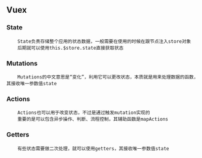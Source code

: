 ## Vuex

### State

		State负责存储整个应用的状态数据，一般需要在使用的时候在跟节点注入store对象
		后期就可以使用this.$store.state直接获取状态

### Mutations

		Mutations的中文意思是“变化”，利用它可以更改状态，本质就是用来处理数据的函数，其接收唯一参数值state

### Actions

		Actions也可以用于改变状态，不过是通过触发mutation实现的
		重要的是可以包含异步操作、判断、流程控制，其辅助函数是mapActions

### Getters

		有些状态需要做二次处理，就可以使用getters，其接收唯一参数值state
